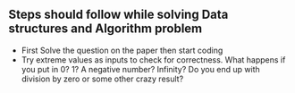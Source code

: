 ## Steps should follow while solving Data structures and Algorithm problem

* First Solve the question on the paper then start coding
* Try extreme values as inputs to check for correctness. What happens if you put in 0? 1? A negative number? Infinity? Do you end up with division by zero or some other crazy result?